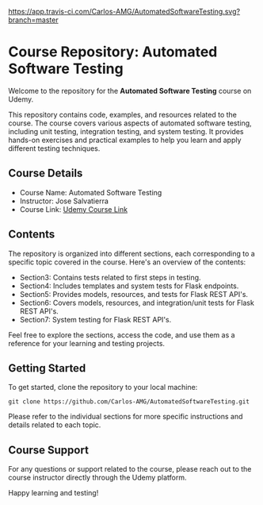 https://app.travis-ci.com/Carlos-AMG/AutomatedSoftwareTesting.svg?branch=master
# Course Repository: Automated Software Testing

Welcome to the repository for the **Automated Software Testing** course on Udemy.

This repository contains code, examples, and resources related to the course. The course covers various aspects of automated software testing, including unit testing, integration testing, and system testing. It provides hands-on exercises and practical examples to help you learn and apply different testing techniques.

## Course Details

- Course Name: Automated Software Testing
- Instructor: Jose Salvatierra
- Course Link: [Udemy Course Link](https://www.udemy.com/share/101XgU3@FhC8Rk5QIzCrtmX6-v-usZpRTDCQhXEL1kv_RKKedS27c8YWE8UUrUHx1QA9RTo7RQ==/)

## Contents

The repository is organized into different sections, each corresponding to a specific topic covered in the course. Here's an overview of the contents:

- Section3: Contains tests related to first steps in testing.
- Section4: Includes templates and system tests for Flask endpoints.
- Section5: Provides models, resources, and tests for Flask REST API's.
- Section6: Covers models, resources, and integration/unit tests for Flask REST API's.
- Section7: System testing for Flask REST API's.

Feel free to explore the sections, access the code, and use them as a reference for your learning and testing projects.

## Getting Started

To get started, clone the repository to your local machine:

```git clone https://github.com/Carlos-AMG/AutomatedSoftwareTesting.git```


Please refer to the individual sections for more specific instructions and details related to each topic.

## Course Support

For any questions or support related to the course, please reach out to the course instructor directly through the Udemy platform.

Happy learning and testing!
